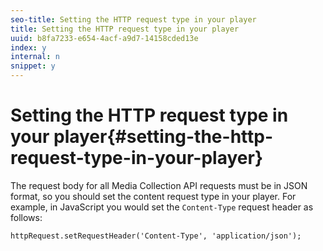 ```yaml
---
seo-title: Setting the HTTP request type in your player
title: Setting the HTTP request type in your player
uuid: b8fa7233-e654-4acf-a9d7-14158cded13e
index: y
internal: n
snippet: y
---
```


# Setting the HTTP request type in your player{#setting-the-http-request-type-in-your-player}

The request body for all Media Collection API requests must be in JSON format, so you should set the content request type in your player. For example, in JavaScript you would set the `Content-Type` request header as follows: 

```
httpRequest.setRequestHeader('Content-Type', 'application/json'); 
```

